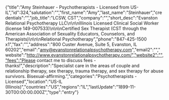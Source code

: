 {"title":"Amy Steinhauer - Psychotherapists - Licensed from US-IL","id":324,"salutation":"","first_name":"Amy","last_name":"Steinhauer","credentials":"","job_title":"LCSW, CST","company":"","short_desc":"Evanston Relational Psychotherapy LLC\n\n\nIllinois Licensed Clinical Social Worker (license 149-007533)\n\n\nCertified Sex Therapist (CST through the American Association of Sexuality Educators, Counselors, and Therapists)\n\n\nRelational Psychotherapy","phone":"847-425-1500 x1","fax":"","address":"800 Custer Avenue, Suite 5, Evanston, IL 60202","email":"amy@evanstonrelationalpsychotherapy.com","email2":"","website":"http://www.evanstonrelationalpsychotherapy.com/","website2":"","fees":"Please contact me to discuss fees - thanks!","description":"Specialist care in the areas of couple and relationship therapy, sex therapy, trauma therapy, and sex therapy for abuse survivors. Bisexual-affirming.","categories":"Psychotherapists - Licensed","location":"US-IL (Illinois)","countries":"US","regions":"IL","lastUpdate":"1899-11-30T00:00:00.000Z","type":"entry"}
